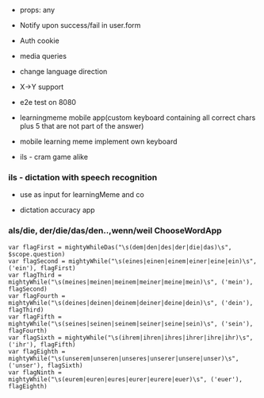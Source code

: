- props: any

- Notify upon success/fail in user.form

- Auth cookie

- media queries

- change language direction

- X->Y support

- e2e test on 8080

- learningmeme mobile app(custom keyboard containing all correct chars plus 5 that are not part of the answer)

- mobile learning meme implement own keyboard

- ils - cram game alike

### ils - dictation with speech recognition

- use as input for learningMeme and co

- dictation accuracy app

### als/die, der/die/das/den..,wenn/weil ChooseWordApp

```
var flagFirst = mightyWhileDas("\s(dem|den|des|der|die|das)\s", $scope.question)
var flagSecond = mightyWhile("\s(eines|einen|einem|einer|eine|ein)\s", ('ein'), flagFirst)
var flagThird = mightyWhile("\s(meines|meinen|meinem|meiner|meine|mein)\s", ('mein'), flagSecond)
var flagFourth = mightyWhile("\s(deines|deinen|deinem|deiner|deine|dein)\s", ('dein'), flagThird)
var flagFifth = mightyWhile("\s(seines|seinen|seinem|seiner|seine|sein)\s", ('sein'), flagFourth)
var flagSixth = mightyWhile("\s(ihrem|ihren|ihres|ihrer|ihre|ihr)\s", ('ihr'), flagFifth)
var flagEighth = mightyWhile("\s(unserem|unseren|unseres|unserer|unsere|unser)\s", ('unser'), flagSixth)
var flagNinth = mightyWhile("\s(eurem|euren|eures|eurer|eurere|euer)\s", ('euer'), flagEighth)
```
